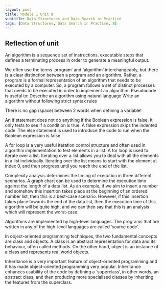 ```yaml
---
layout: post
title: Module 1 Unit 8
subtitle: Data Structures and Data Search in Practice
tags: [Data Structures, Data Search in Practise, 8]
---
```


## Reflection of unit

An algorithm is a sequence set of instructions, executable steps that defines a terminating
process in order to generate a meaningful output.

We often use the terms ‘program’ and ‘algorithm’ interchangeably, but there is a clear
distinction between a program and an algorithm. Rather, a program is a formal
representation of an algorithm that needs to be executed by a computer. So, a program
follows a set of distinct processes that needs to be executed in order to implement an
algorithm.
Pseudocode is useful to:
Describe an algorithm using natural language
Write an algorithm without following strict syntax rules

There is no gap (space) between 2 words when defining a variable!

An if statement does not do anything if the Boolean expression is false. It only tests to see if
a condition is true. A false expression skips the indented code.
The else statement is used to introduce the code to run when the Boolean expression is
false.

A for loop is a very useful iteration control structure and often used in algorithm
implementation to test elements in a list. A for loop is used to iterate over a list.
Iterating over a list allows you to deal with all the elements in a list individually. Iterating
over the list means to start with the element at index 0, and then progress until you reach
the end of the list.

Complexity analysis determines the timing of execution in three different scenarios. A
graph chart can be used to determine the execution time against the length of a data list. As
an example, if we aim to insert a number and somehow this insertion takes place at the
beginning of an ordered number list, then this is a best-case scenario. However, if this
insertion takes place towards the end of the data list, then the execution time of this
algorithm will be quite high, and we can then say that this is an analysis which will represent
the worst-case.

Algorithms are implemented by high-level languages. The programs that are written in any
of the high-level languages are called ‘source code’.

In object-oriented programming techniques, the two fundamental concepts are class and
objects. A class is an abstract representation for data and its behaviour, often called
methods. On the other hand, object is an instance of a class and represents real world
objects.

Inheritance is a very important feature of object-oriented programming and it has made
object-oriented programming very popular. Inheritance enhances usability of the code by
defining a `superclass’, in other words, an abstract class, and then producing more
specialised classes by inheriting the features from the superclass.
